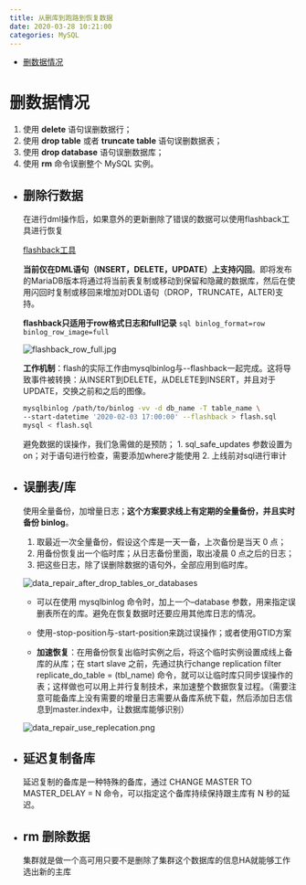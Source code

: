 ```yaml
---
title: 从删库到跑路到恢复数据
date: 2020-03-28 10:21:00
categories: MySQL
---
```

<!-- TOC START min:1 max:3 link:true asterisk:false update:true -->
- [删数据情况](#删数据情况)
<!-- TOC END -->
<!--more-->

# 删数据情况
1.  使用 **delete** 语句误删数据行；
2.  使用 **drop table** 或者 **truncate table** 语句误删数据表；
3.  使用 **drop database** 语句误删数据库；
4.  使用 **rm** 命令误删整个 MySQL 实例。

  - ## 删除行数据
      在进行dml操作后，如果意外的更新删除了错误的数据可以使用flashback工具进行恢复

      [flashback工具](https://mariadb.com/kb/en/flashback/)

      **当前仅在DML语句（INSERT，DELETE，UPDATE）上支持闪回**。即将发布的MariaDB版本将通过将当前表复制或移动到保留和隐藏的数据库，然后在使用闪回时复制或移回来增加对DDL语句（DROP，TRUNCATE，ALTER)支持。

      **flashback只适用于row格式日志和full记录**
          ```sql
          binlog_format=row
          binlog_row_image=full
          ```

      ![flashback_row_full.jpg](http://study.jeffqi.cn/mysql/flashback_row_full.jpg)

      **工作机制**：flash的实际工作由mysqlbinlog与--flashback一起完成。这将导致事件被转换：从INSERT到DELETE，从DELETE到INSERT，并且对于UPDATE，交换之前和之后的图像。

      ```sh
      mysqlbinlog /path/to/binlog -vv -d db_name -T table_name \
      --start-datetime '2020-02-03 17:00:00' --flashback > flash.sql
      mysql < flash.sql
      ```

      避免数据的误操作，我们急需做的是预防；
          1.  sql_safe_updates 参数设置为 on；对于语句进行检查，需要添加where才能使用
          2.  上线前对sql进行审计

  - ## 误删表/库
      使用全量备份，加增量日志；**这个方案要求线上有定期的全量备份，并且实时备份 binlog**。

      1.  取最近一次全量备份，假设这个库是一天一备，上次备份是当天 0 点；
      2.  用备份恢复出一个临时库；从日志备份里面，取出凌晨 0 点之后的日志；
      3.  把这些日志，除了误删除数据的语句外，全部应用到临时库。

      ![data_repair_after_drop_tables_or_databases](http://study.jeffqi.cn/mysql/data_repair_after_drop_tables_or_databases.png)

      - 可以在使用 mysqlbinlog 命令时，加上一个–database 参数，用来指定误删表所在的库。避免在恢复数据时还要应用其他库日志的情况。

      - 使用-stop-position与-start-position来跳过误操作；或者使用GTID方案

      - **加速恢复**：在用备份恢复出临时实例之后，将这个临时实例设置成线上备库的从库；在 start slave 之前，先通过执行﻿﻿change replication filter replicate_do_table = (tbl_name) 命令，就可以让临时库只同步误操作的表；这样做也可以用上并行复制技术，来加速整个数据恢复过程。（需要注意可能备库上没有需要的增量日志需要从备库系统下载，然后添加日志信息到master.index中，让数据库能够识别）

      ![data_repair_use_replecation.png](http://study.jeffqi.cn/mysql/data_repair_use_replecation.png)

  - ## 延迟复制备库
      延迟复制的备库是一种特殊的备库，通过 CHANGE MASTER TO MASTER_DELAY = N 命令，可以指定这个备库持续保持跟主库有 N 秒的延迟。
  - ## rm 删除数据
      集群就是做一个高可用只要不是删除了集群这个数据库的信息HA就能够工作选出新的主库

